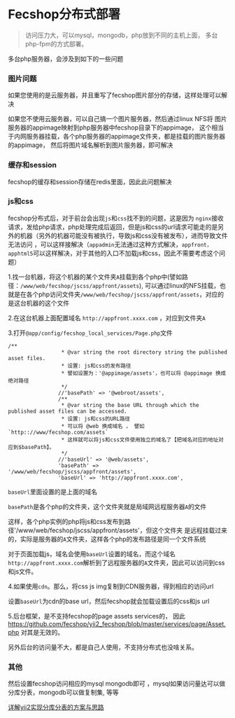 Fecshop分布式部署
============

>访问压力大，可以mysql，mongodb，php放到不同的主机上面，
多台php-fpm的方式部署。


多台php服务器，会涉及到如下的一些问题


### 图片问题

如果您使用的是云服务器，并且重写了fecshop图片部分的存储，这样处理可以解决

如果您不使用云服务器，可以自己搞一个图片服务器，然后通过linux NFS将
图片服务器的appimage映射到php服务器中fecshop目录下的appimage，
这个相当于内网服务器挂载，各个php服务器的appimage文件夹，都是挂载的图片服务器的appimage，
然后将图片域名解析到图片服务器，即可解决


### 缓存和session

fecshop的缓存和session存储在redis里面，因此此问题解决

### js和css


fecshop分布式后，对于前台会出现`js`和`css`找不到的问题，这是因为
`nginx`接收请求，发给php请求，php处理完成后返回，但是js和css的url请求可能走的是另外的机器（另外的机器可能没有被执行，导致js和css没有被发布），进而导致文件无法访问
，可以这样接解决（`appadmin`无法通过这种方式解决，`appfront，apphtml5`可以这样解决，对于其他的入口不加载js和css，因此不需要考虑这个问题）

1.找一台机器，将这个机器的某个文件夹`A`挂载到各个php中(譬如路径：`/www/web/fecshop/jscss/appfront/assets`),
可以通过linux的NFS挂载，也就是在各个php访问文件夹`/www/web/fecshop/jscss/appfront/assets`，对应的是这台机器的这个文件

2.在这台机器上面配置域名 `http://appfront.xxxx.com` ，对应到文件夹`A`

3.打开`@app/config/fecshop_local_services/Page.php`文件

```
/**
                 * @var string the root directory string the published asset files.
                 * 设置: js和css的发布路径
                 * 譬如设置为：'@appimage/assets'，也可以将 @appimage 换成绝对路径
                 */
                //'basePath' => '@webroot/assets',
                /**
                 * @var string the base URL through which the published asset files can be accessed.
                 * 设置: js和css的URL路径
                 * 可以将 @web 换成域名 ， 譬如  `http:://www/fecshop.com/assets`
                 * 这样就可以将js和css文件使用独立的域名了【把域名对应的地址对应到$basePath】。
                 */
                //'baseUrl' => '@web/assets',
                'basePath' => '/www/web/fecshop/jscss/appfront/assets',
                'baseUrl' => 'http://appfront.xxxx.com',
```

`baseUrl`里面设置的是上面的域名

`basePath`是各个php的文件夹，这个文件夹就是局域网远程服务器`A`的文件


这样，各个php实例的php将js和css发布到路径'/www/web/fecshop/jscss/appfront/assets'，但这个文件夹
是远程挂载过来的，实际是服务器的`A`文件夹，这样各个php的发布路径是同一个文件系统

对于页面加载js，域名会使用`baseUrl`设置的域名，而这个域名 `http://appfront.xxxx.com`解析到了远程服务器的`A`文件夹，因此可以访问到css和js文件。

4.如果使用`cdn`。那么，将css js  img复制到CDN服务器，得到相应的访问url


设置`baseUrl`为cdn的base url，然后fecshop就会加载设置后的css和js url

5.后台框架，是不支持fecshop的page assets services的，
因此 https://github.com/fecshop/yii2_fecshop/blob/master/services/page/Asset.php 对其是无效的。

另外后台的访问量不大，都是自己人使用，不支持分布式也没啥关系。


### 其他

然后设置fecshop访问相应的mysql mongodb即可
，mysql如果访问量达可以做分库分表，mongodb可以做复制集, 等等


[详解yii2实现分库分表的方案与思路](http://www.fecshop.com/topic/645)














